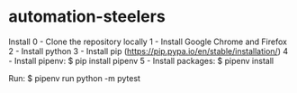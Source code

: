 # automation-steelers

Install
0 - Clone the repository locally
1 - Install Google Chrome and Firefox
2 - Install python
3 - Install pip (https://pip.pypa.io/en/stable/installation/)
4 - Install pipenv: $ pip install pipenv
5 - Install packages: $ pipenv install

Run:
$ pipenv run python -m pytest
